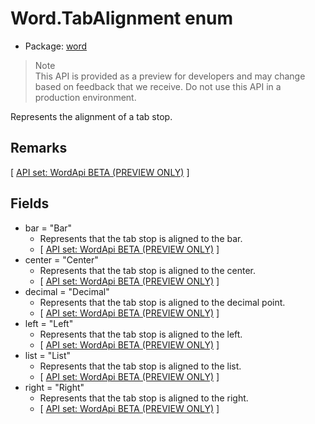 # Word.TabAlignment enum

- Package: [word](/en-us/javascript/api/word)

> Note  
> This API is provided as a preview for developers and may change based on feedback that we receive. Do not use this API in a production environment.

Represents the alignment of a tab stop.

## Remarks

\[ [API set: WordApi BETA (PREVIEW ONLY)](/en-us/javascript/api/requirement-sets/word/word-api-requirement-sets) \]

## Fields

- bar = "Bar"
  - Represents that the tab stop is aligned to the bar.
  - \[ [API set: WordApi BETA (PREVIEW ONLY)](/en-us/javascript/api/requirement-sets/word/word-api-requirement-sets) \]
- center = "Center"
  - Represents that the tab stop is aligned to the center.
  - \[ [API set: WordApi BETA (PREVIEW ONLY)](/en-us/javascript/api/requirement-sets/word/word-api-requirement-sets) \]
- decimal = "Decimal"
  - Represents that the tab stop is aligned to the decimal point.
  - \[ [API set: WordApi BETA (PREVIEW ONLY)](/en-us/javascript/api/requirement-sets/word/word-api-requirement-sets) \]
- left = "Left"
  - Represents that the tab stop is aligned to the left.
  - \[ [API set: WordApi BETA (PREVIEW ONLY)](/en-us/javascript/api/requirement-sets/word/word-api-requirement-sets) \]
- list = "List"
  - Represents that the tab stop is aligned to the list.
  - \[ [API set: WordApi BETA (PREVIEW ONLY)](/en-us/javascript/api/requirement-sets/word/word-api-requirement-sets) \]
- right = "Right"
  - Represents that the tab stop is aligned to the right.
  - \[ [API set: WordApi BETA (PREVIEW ONLY)](/en-us/javascript/api/requirement-sets/word/word-api-requirement-sets) \]
